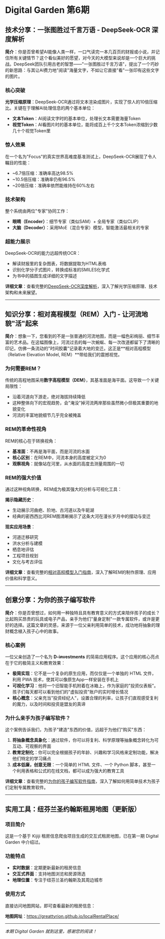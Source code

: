 # Digital Garden 第6期

## 技术分享：一张图胜过千言万语 - DeepSeek-OCR 深度解析

**简介**：你是否曾希望AI能像人类一样，一口气读完一本几百页的财报或小说，并记住所有关键情节？这个看似美好的愿望，对今天的大模型来说却是一个巨大的挑战。DeepSeek团队引用古老的智慧——"一张图胜过千言万语"，提出了一个巧妙的新思路：与其让AI费力地"阅读"海量文字，不如让它直接"看"一张印有这些文字的图片。

### 核心突破

**光学压缩原理**：DeepSeek-OCR通过将文本渲染成图片，实现了惊人的10倍压缩比。关键在于理解AI处理信息的两个基本单位：

- **文本Token**：AI阅读文字时的基本单位，处理长文本需要海量Token
- **视觉Token**：AI看图片时的基本单位，能将成百上千个文本Token浓缩到少数几十个视觉Token里

### 惊人效果

在一个名为"Focus"的真实世界高难度基准测试上，DeepSeek-OCR展现了令人瞩目的性能：

- ~6.7倍压缩：准确率高达98.5%
- ~10.5倍压缩：准确率仍有96.5%
- ~20倍压缩：准确率依然能维持在60%左右

### 技术架构

整个系统由两位"专家"协同工作：

- **眼睛（Encoder）**：细节专家（类似SAM）+ 全局专家（类似CLIP）
- **大脑（Decoder）**：采用MoE（混合专家）模型，智能激活最相关的专家

### 超能力展示

DeepSeek-OCR的能力远超传统OCR：

- 解读财报里的复杂图表，将数据提取为HTML表格
- 识别化学分子式图片，转换成标准的SMILES化学式
- 为书中的插图生成详细的文字描述

**详细文章**：查看完整的[DeepSeek-OCR深度解析](./DeepSeek-OCR.html)，深入了解光学压缩原理、技术架构和未来展望。

---

## 知识分享：相对高程模型（REM）入门 - 让河流地貌"活"起来

**简介**：想象一下，您看到的不是一张普通的河流地图，而是一幅色彩绚丽、细节丰富的艺术品。在这幅图像上，河流过去的每一次蜿蜒、每一次改道都留下了清晰的印记，仿佛一条流动的"时间胶囊"记录着大地的变迁。这正是**相对高程模型（Relative Elevation Model, REM）**带给我们的震撼视觉。

### 为何需要REM？

传统的高程地图采用**数字高程模型（DEM）**，其基准面是海平面。这导致一个关键局限性：

- 沿着河道向下游走，绝对海拔持续降低
- 这种整体向下的宏观趋势，会"淹没"掉河流两岸那些虽然微小但极其重要的地貌变化
- 河流的丰富地貌细节几乎完全被掩盖

### REM的革命性视角

REM的核心在于转换视角：

- **基准面**：不再是海平面，而是河流的水面
- **核心区别**：在REM中，河流本身的高度被定义为0
- **观察视角**：就像站在河里，从水面的高度去测量周围的一切

### REM的强大价值

通过这种视角转换，REM成为极其强大的分析与可视化工具：

**揭示隐藏历史**：

- 生动展示河曲疤、阶地、古河道以及牛轭湖
- 经典的密西西比河REM图清晰揭示了这条大河在漫长岁月中的摆动与变迁

**现实应用场景**：

- 河道迁移研究
- 洪水分析与建模
- 栖息地评估
- 工程项目规划
- 文化与考古评估

**详细文章**：查看完整的[相对高程模型入门指南](./relative-elevation-model.html)，深入了解REM的制作原理、应用价值和科学意义。

---

## 创意分享：为你的孩子编写软件

**简介**：你是否曾想过，如何用一种独特且具有教育意义的方式来陪伴孩子的成长？比起购买昂贵的玩具或电子产品，亲手为他们"量身定制"一款专属软件，或许是更好的选择。这篇文章的灵感，来源于一位父亲利用简单的技术，成功地将抽象的理财概念植入孩子心中的故事。

### 核心案例

一位父亲创造了一个名为 **D-iꞥvestments** 的简易应用程序。这个应用的核心亮点在于它的极简主义和教育效果：

- **极简实现**：它不是一个复杂的原生应用，而仅仅是一个单独的 HTML 文件，利用 PWA 技术，使其可以像原生App一样安装在手机上
- **可视化学习**：他将一个旧智能手机附着在冰箱上，作为家庭的"投资仪表板"。孩子们每天都可以看到他们的"虚拟投资"账户的实时增长情况
- **核心概念**：父亲充当"投资经纪人"，设置合理的利率，让孩子们直观感受复利的魔力，以及时间和投资是盟友的真谛

### 为什么亲手为孩子编写软件？

这个案例告诉我们，为孩子"建造"东西的价值，远超于为他们"购买"东西：

1. **将抽象概念具象化**：通过软件，你可以将复利、科学原理等抽象概念转化为可互动、可观察的界面
2. **教育定制化**：你可以完全根据孩子的年龄、兴趣和学习风格来定制功能，解决他们特定的学习痛点
3. **成本低廉，创意无限**：一个简单的 HTML 文件、一个 Python 脚本，甚至一个利用表格和公式的在线文档，都可以成为强大的教育工具

**详细文章**：查看完整的[为你的孩子编写软件指南](./program-for-yours-kids.html)，深入了解如何用简单技术为孩子们定制专属教育软件。

---

## 实用工具：纽芬兰圣约翰斯租房地图（更新版）

### 项目简介

这是一个基于 Kijiji 租房信息爬虫项目生成的交互式租房地图，已在第一期 Digital Garden 中介绍过。

### 功能特点

- **实时数据**：定期更新最新的租房信息
- **交互式界面**：支持地图浏览和房源筛选
- **地理位置**：专注于纽芬兰圣约翰斯及其周边城市

### 使用方式

直接访问地图网站，即可查看最新的租房信息：

**地图网址**：<https://greattyrion.github.io/localRentalPlace/>

---

*本期 Digital Garden 就到这里，感谢您的阅读！*
